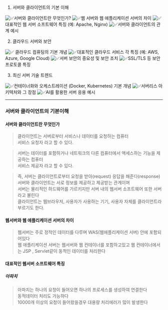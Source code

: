 1. 서버와 클라이언트의 기본 이해

![✅](https://discord.com/assets/4391ab6a6811cbf8f05b.svg)서버와 클라이언트란 무엇인가? 
![✅](https://discord.com/assets/4391ab6a6811cbf8f05b.svg)웹 서버와 웹 애플리케이션 서버의 차이 
![✅](https://discord.com/assets/4391ab6a6811cbf8f05b.svg)대표적인 웹 서버 소프트웨어 특징 (예: Apache, Nginx) 
![✅](https://discord.com/assets/4391ab6a6811cbf8f05b.svg)서버와 클라이언트의 관계 예시

2. 클라우드 서버와 보안

![✅](https://discord.com/assets/4391ab6a6811cbf8f05b.svg) 클라우드 컴퓨팅의 기본 개념
![✅](https://discord.com/assets/4391ab6a6811cbf8f05b.svg)대표적인 클라우드 서비스 각 특징 (예: AWS, Azure, Google Cloud)
![✅](https://discord.com/assets/4391ab6a6811cbf8f05b.svg)서버 보안의 중요성 및 보안 조치
![✅](https://discord.com/assets/4391ab6a6811cbf8f05b.svg)SSL/TLS 등 보안 프로토콜 특징

3. 최신 서버 기술 트렌드

![✅](https://discord.com/assets/4391ab6a6811cbf8f05b.svg)컨테이너화와 오케스트레이션 (Docker, Kubernetes) 기본 개념
![✅](https://discord.com/assets/4391ab6a6811cbf8f05b.svg)서버리스 아키텍처와 그 장점
![✅](https://discord.com/assets/4391ab6a6811cbf8f05b.svg)AI를 활용한 서버 응용 예시

---

### 서버와 클라이언트의 기본이해
#### 서버와 클라이언트란 무엇인가
> 클라이언트는 서버로부터 서비스나 데이터를 요청하는 컴퓨터  
> 서비스 요청자 라고 할 수 있다.

> 서버는 데이터를 포함하거나 네트워크의 다른 컴퓨터에서 액세스하는 기능을 제공하는 컴퓨터  
> 서비스 제공자 라고 할 수 있다.

> 즉, 서버는 클라이언트로부터 요청을 받아(request) 응답을 해준다(response)  
> 서버와 클라이언트는 서로 정보를 제공하고 제공받는 관계이며  
> 서버는 물리적인 하드웨어를 가르키지만 서버 내의 웹서버 소프트웨어 또한 서버라고 불린다  
> 클라이언트는 웹브라우저, 사용자가 사용하는 기기, 사용자 자체를 클라이언트라 부르기도 한다.  

#### 웹서버와 웹 애플리케이션 서버의 차이
> 웹서버는 주로 정적인 데이터를 다루며 WAS(웹애플리케이션 서버) 안에 포함되어있다  
> 웹 애플리케이션 서버는 웹서버와 웹 컨테이너를 포함하고있고 웹 컨테이너에서는 JSP , Servlet같이 동적인 데이터를 처리한다  

#### 대표적인 웹서버 소프트웨어 특징
##### 아파치
> 아파치는 하나의 요청이 들어오면 하나의 프로세스를 생성하여 연결한다  
> 동적데이터 처리도 가능하다  
> 10000개 이상의 요청이 들어왔을경우 대용량 처리에러가 많이 발생한다  

